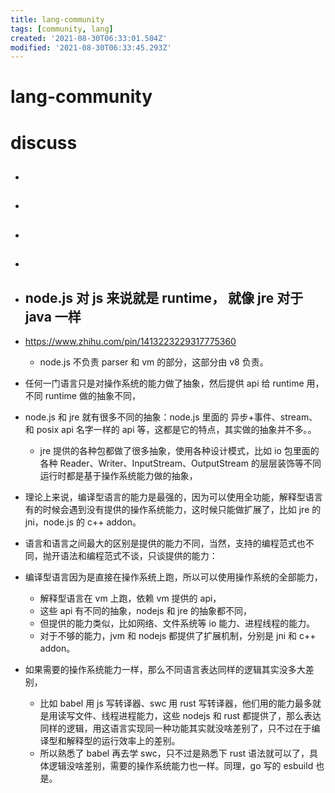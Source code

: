 ```yaml
---
title: lang-community
tags: [community, lang]
created: '2021-08-30T06:33:01.504Z'
modified: '2021-08-30T06:33:45.293Z'
---
```


# lang-community

# discuss

- ## 

- ## 

- ## 

- ## 

- ## node.js 对 js 来说就是 runtime， 就像 jre 对于 java 一样
- https://www.zhihu.com/pin/1413223229317775360
  - node.js 不负责 parser 和 vm 的部分，这部分由 v8 负责。
- 任何一门语言只是对操作系统的能力做了抽象，然后提供 api 给 runtime 用，不同 runtime 做的抽象不同，
- node.js 和 jre 就有很多不同的抽象：node.js 里面的 异步+事件、stream、和 posix api 名字一样的 api 等，这都是它的特点，其实做的抽象并不多。。
  - jre 提供的各种包都做了很多抽象，使用各种设计模式，比如 io 包里面的各种 Reader、Writer、InputStream、OutputStream 的层层装饰等不同运行时都是基于操作系统能力做的抽象，
- 理论上来说，编译型语言的能力是最强的，因为可以使用全功能，解释型语言有的时候会遇到没有提供的操作系统能力，这时候只能做扩展了，比如 jre 的 jni，node.js 的 c++ addon。

- 语言和语言之间最大的区别是提供的能力不同，当然，支持的编程范式也不同，抛开语法和编程范式不谈，只谈提供的能力：
- 编译型语言因为是直接在操作系统上跑，所以可以使用操作系统的全部能力，
  - 解释型语言在 vm 上跑，依赖 vm 提供的 api，
  - 这些 api 有不同的抽象，nodejs 和 jre 的抽象都不同，
  - 但提供的能力类似，比如网络、文件系统等 io 能力、进程线程的能力。
  - 对于不够的能力，jvm 和 nodejs 都提供了扩展机制，分别是 jni 和 c++ addon。
- 如果需要的操作系统能力一样，那么不同语言表达同样的逻辑其实没多大差别，
  - 比如 babel 用 js 写转译器、swc 用 rust 写转译器，他们用的能力最多就是用读写文件、线程进程能力，这些 nodejs 和 rust 都提供了，那么表达同样的逻辑，用这语言实现同一种功能其实就没啥差别了，只不过在于编译型和解释型的运行效率上的差别。
  - 所以熟悉了 babel 再去学 swc，只不过是熟悉下 rust 语法就可以了，具体逻辑没啥差别，需要的操作系统能力也一样。同理，go 写的 esbuild 也是。
